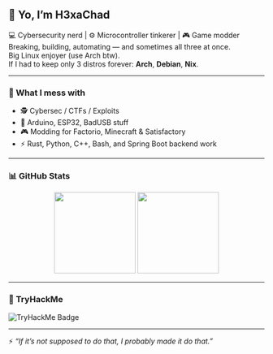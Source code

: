 ## 👋 Yo, I’m H3xaChad

💻 Cybersecurity nerd | ⚙️ Microcontroller tinkerer | 🎮 Game modder  
Breaking, building, automating — and sometimes all three at once.  
Big Linux enjoyer (use Arch btw).  
If I had to keep only 3 distros forever: **Arch**, **Debian**, **Nix**.

---

### 🧰 What I mess with
- 🕵️ Cybersec / CTFs / Exploits  
- 🔌 Arduino, ESP32, BadUSB stuff  
- 🎮 Modding for Factorio, Minecraft & Satisfactory  
- ⚡ Rust, Python, C++, Bash, and Spring Boot backend work  

---

### 📊 GitHub Stats
<p align="center">
  <img src="https://github-readme-stats.vercel.app/api?username=H3xaChad&show_icons=true&theme=tokyonight&hide_border=true&bg_color=0d1117&text_color=c9d1d9&title_color=58a6ff" height="160"/>
  <img src="https://github-readme-stats.vercel.app/api/top-langs/?username=H3xaChad&layout=compact&theme=tokyonight&hide_border=true&bg_color=0d1117&text_color=c9d1d9&title_color=58a6ff" height="160"/>
</p>

---

### 🧠 TryHackMe
<img src="https://tryhackme-badges.s3.amazonaws.com/H3xaChad.png" alt="TryHackMe Badge" />

---

⚡ *“If it’s not supposed to do that, I probably made it do that.”*
